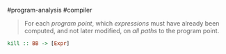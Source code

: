 #program-analysis #compiler 

> For each _program point_, which _expressions_ must have already
> been computed, and not later modified, on _all paths_ to the program point.

```haskell
kill :: BB -> [Expr]
```